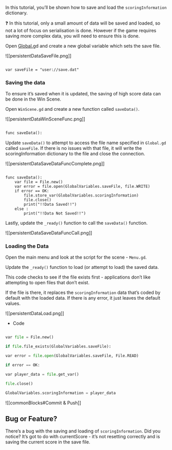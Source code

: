 In this tutorial, you’ll be shown how to save and load the `scoringInformation` dictionary.

  
<aside>

❓ In this tutorial, only a small amount of data will be saved and loaded, so not a lot of focus on serialisation is done. However if the game requires saving more complex data, you will need to ensure this is done.

</aside>

Open [Global.g](http://Global.gs)d and create a new global variable which sets the save file.

  ![[persistentDataSaveFile.png]]

```gdscript

var saveFile = "user://save.dat"

```

### Saving the data

To ensure it’s saved when it is updated, the saving of high score data can be done in the Win Scene.


Open `WinScene.gd` and create a new function called `saveData()`.

  
![[persistentDataWinSceneFunc.png]]


```python

func saveData():

```

Update `saveData()` to attempt to access the file name specified in `Global.gd` called `saveFile`. If there is no issues with that file, it will write the scoringInformation dictionary to the file and close the connection.

  
![[persistentDataSaveDataFuncComplete.png]]


```gdscript

func saveData():
	var file = File.new()
	var error = file.open(GlobalVariables.saveFile, file.WRITE)
	if error == OK:
		file.store_var(GlobalVariables.scoringInformation)
		file.close()
		print("!!Data Saved!!")
	else :
		print("!!Data Not Saved!!")
```

Lastly, update the `_ready()` function to call the `saveData()` function.

  ![[persistentDataSaveDataFuncCall.png]]


### Loading the Data

Open the main menu and look at the script for the scene - `Menu.gd`.

Update the `_ready()` function to load (or attempt to load) the saved data.

This code checks to see if the file exists first - applications don’t like attempting to open files that don’t exist.

If the file is there, it replaces the `scoringInformation` data that’s coded by default with the loaded data. If there is any error, it just leaves the default values.

  ![[persistentDataLoad.png]]



- Code

```python

var file = File.new()

if file.file_exists(GlobalVariables.saveFile):

var error = file.open(GlobalVariables.saveFile, File.READ)

if error == OK:

var player_data = file.get_var()

file.close()

GlobalVariables.scoringInformation = player_data

```

  
  ![[commonBlocks#Commit & Push]]

## Bug or Feature?

There’s a bug with the saving and loading of `scoringInformation`. Did you notice? It’s got to do with currentScore - it’s not resetting correctly and is saving the current score in the save file.
